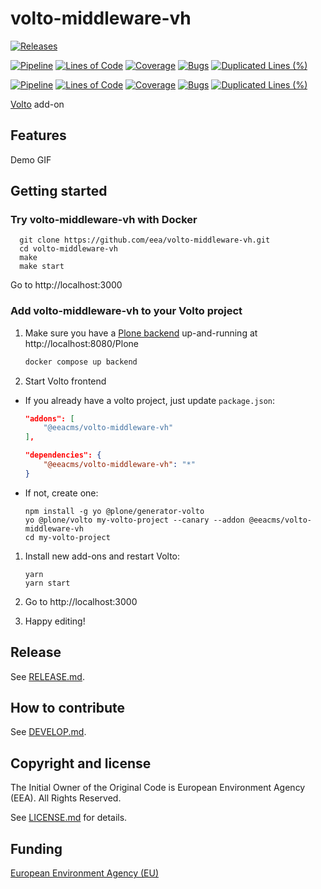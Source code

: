 # volto-middleware-vh

[![Releases](https://img.shields.io/github/v/release/eea/volto-middleware-vh)](https://github.com/eea/volto-middleware-vh/releases)

[![Pipeline](https://ci.eionet.europa.eu/buildStatus/icon?job=volto-addons%2Fvolto-middleware-vh%2Fmaster&subject=master)](https://ci.eionet.europa.eu/view/Github/job/volto-addons/job/volto-middleware-vh/job/master/display/redirect)
[![Lines of Code](https://sonarqube.eea.europa.eu/api/project_badges/measure?project=volto-middleware-vh-master&metric=ncloc)](https://sonarqube.eea.europa.eu/dashboard?id=volto-middleware-vh-master)
[![Coverage](https://sonarqube.eea.europa.eu/api/project_badges/measure?project=volto-middleware-vh-master&metric=coverage)](https://sonarqube.eea.europa.eu/dashboard?id=volto-middleware-vh-master)
[![Bugs](https://sonarqube.eea.europa.eu/api/project_badges/measure?project=volto-middleware-vh-master&metric=bugs)](https://sonarqube.eea.europa.eu/dashboard?id=volto-middleware-vh-master)
[![Duplicated Lines (%)](https://sonarqube.eea.europa.eu/api/project_badges/measure?project=volto-middleware-vh-master&metric=duplicated_lines_density)](https://sonarqube.eea.europa.eu/dashboard?id=volto-middleware-vh-master)

[![Pipeline](https://ci.eionet.europa.eu/buildStatus/icon?job=volto-addons%2Fvolto-middleware-vh%2Fdevelop&subject=develop)](https://ci.eionet.europa.eu/view/Github/job/volto-addons/job/volto-middleware-vh/job/develop/display/redirect)
[![Lines of Code](https://sonarqube.eea.europa.eu/api/project_badges/measure?project=volto-middleware-vh-develop&metric=ncloc)](https://sonarqube.eea.europa.eu/dashboard?id=volto-middleware-vh-develop)
[![Coverage](https://sonarqube.eea.europa.eu/api/project_badges/measure?project=volto-middleware-vh-develop&metric=coverage)](https://sonarqube.eea.europa.eu/dashboard?id=volto-middleware-vh-develop)
[![Bugs](https://sonarqube.eea.europa.eu/api/project_badges/measure?project=volto-middleware-vh-develop&metric=bugs)](https://sonarqube.eea.europa.eu/dashboard?id=volto-middleware-vh-develop)
[![Duplicated Lines (%)](https://sonarqube.eea.europa.eu/api/project_badges/measure?project=volto-middleware-vh-develop&metric=duplicated_lines_density)](https://sonarqube.eea.europa.eu/dashboard?id=volto-middleware-vh-develop)


[Volto](https://github.com/plone/volto) add-on

## Features

Demo GIF

## Getting started

### Try volto-middleware-vh with Docker

      git clone https://github.com/eea/volto-middleware-vh.git
      cd volto-middleware-vh
      make
      make start

Go to http://localhost:3000

### Add volto-middleware-vh to your Volto project

1. Make sure you have a [Plone backend](https://plone.org/download) up-and-running at http://localhost:8080/Plone

   ```Bash
   docker compose up backend
   ```

1. Start Volto frontend

* If you already have a volto project, just update `package.json`:

   ```JSON
   "addons": [
       "@eeacms/volto-middleware-vh"
   ],

   "dependencies": {
       "@eeacms/volto-middleware-vh": "*"
   }
   ```

* If not, create one:

   ```
   npm install -g yo @plone/generator-volto
   yo @plone/volto my-volto-project --canary --addon @eeacms/volto-middleware-vh
   cd my-volto-project
   ```

1. Install new add-ons and restart Volto:

   ```
   yarn
   yarn start
   ```

1. Go to http://localhost:3000

1. Happy editing!

## Release

See [RELEASE.md](https://github.com/eea/volto-middleware-vh/blob/master/RELEASE.md).

## How to contribute

See [DEVELOP.md](https://github.com/eea/volto-middleware-vh/blob/master/DEVELOP.md).

## Copyright and license

The Initial Owner of the Original Code is European Environment Agency (EEA).
All Rights Reserved.

See [LICENSE.md](https://github.com/eea/volto-middleware-vh/blob/master/LICENSE.md) for details.

## Funding

[European Environment Agency (EU)](http://eea.europa.eu)
